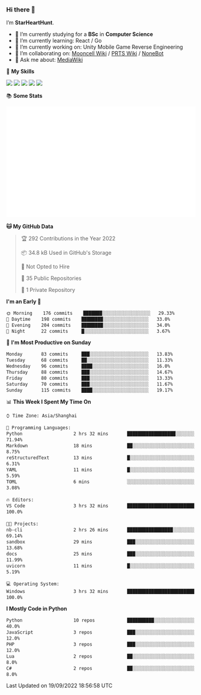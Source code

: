 ### Hi there 👋

I’m **StarHeartHunt**.

- 🏫 I’m currently studying for a **BSc** in **Computer Science**
- 🌱 I’m currently learning: React / Go
- 🔭 I’m currently working on: Unity Mobile Game Reverse Engineering
- 👯 I’m collaborating on: [Mooncell Wiki](https://fgo.wiki/) / [PRTS Wiki](http://prts.wiki/) / [NoneBot](https://github.com/nonebot)
- 💬 Ask me about: [MediaWiki](https://www.mediawiki.org)

🌟 **My Skills**

![](https://img.shields.io/badge/-Python-3e74a2?style=flat-square&logo=Python&logoColor=fff)
![](https://img.shields.io/badge/-Vue-4fc08d?style=flat-square&logo=vue.js&logoColor=fff)
![](https://img.shields.io/badge/-Node.js-339933?style=flat-square&logo=node.js&logoColor=fff)
![](https://img.shields.io/badge/-Linux-000000?style=flat-square&logo=Linux&logoColor=fff)
![](https://img.shields.io/badge/-Dotnet-512bd4?style=flat-square&logo=.net&logoColor=fff)

📚 **Some Stats**

![](https://github.com/StarHeartHunt/github-stats/blob/master/generated/overview.svg)

<!--START_SECTION:waka-->
**🐱 My GitHub Data** 

> 🏆 292 Contributions in the Year 2022
 > 
> 📦 34.8 kB Used in GitHub's Storage 
 > 
> 🚫 Not Opted to Hire
 > 
> 📜 35 Public Repositories 
 > 
> 🔑 1 Private Repository 
 > 
**I'm an Early 🐤** 

```text
🌞 Morning    176 commits    ███████░░░░░░░░░░░░░░░░░░   29.33% 
🌆 Daytime    198 commits    ████████░░░░░░░░░░░░░░░░░   33.0% 
🌃 Evening    204 commits    ████████░░░░░░░░░░░░░░░░░   34.0% 
🌙 Night      22 commits     █░░░░░░░░░░░░░░░░░░░░░░░░   3.67%

```
📅 **I'm Most Productive on Sunday** 

```text
Monday       83 commits     ███░░░░░░░░░░░░░░░░░░░░░░   13.83% 
Tuesday      68 commits     ██░░░░░░░░░░░░░░░░░░░░░░░   11.33% 
Wednesday    96 commits     ████░░░░░░░░░░░░░░░░░░░░░   16.0% 
Thursday     88 commits     ███░░░░░░░░░░░░░░░░░░░░░░   14.67% 
Friday       80 commits     ███░░░░░░░░░░░░░░░░░░░░░░   13.33% 
Saturday     70 commits     ███░░░░░░░░░░░░░░░░░░░░░░   11.67% 
Sunday       115 commits    ████░░░░░░░░░░░░░░░░░░░░░   19.17%

```


📊 **This Week I Spent My Time On** 

```text
⌚︎ Time Zone: Asia/Shanghai

💬 Programming Languages: 
Python                   2 hrs 32 mins       ██████████████████░░░░░░░   71.94% 
Markdown                 18 mins             ██░░░░░░░░░░░░░░░░░░░░░░░   8.75% 
reStructuredText         13 mins             █░░░░░░░░░░░░░░░░░░░░░░░░   6.31% 
YAML                     11 mins             █░░░░░░░░░░░░░░░░░░░░░░░░   5.59% 
TOML                     6 mins              ░░░░░░░░░░░░░░░░░░░░░░░░░   3.08%

🔥 Editors: 
VS Code                  3 hrs 32 mins       █████████████████████████   100.0%

🐱‍💻 Projects: 
nb-cli                   2 hrs 26 mins       █████████████████░░░░░░░░   69.14% 
sandbox                  29 mins             ███░░░░░░░░░░░░░░░░░░░░░░   13.68% 
docs                     25 mins             ███░░░░░░░░░░░░░░░░░░░░░░   11.99% 
uvicorn                  11 mins             █░░░░░░░░░░░░░░░░░░░░░░░░   5.19%

💻 Operating System: 
Windows                  3 hrs 32 mins       █████████████████████████   100.0%

```

**I Mostly Code in Python** 

```text
Python                   10 repos            ██████████░░░░░░░░░░░░░░░   40.0% 
JavaScript               3 repos             ███░░░░░░░░░░░░░░░░░░░░░░   12.0% 
PHP                      3 repos             ███░░░░░░░░░░░░░░░░░░░░░░   12.0% 
Lua                      2 repos             ██░░░░░░░░░░░░░░░░░░░░░░░   8.0% 
C#                       2 repos             ██░░░░░░░░░░░░░░░░░░░░░░░   8.0%

```



 Last Updated on 19/09/2022 18:56:58 UTC
<!--END_SECTION:waka-->
